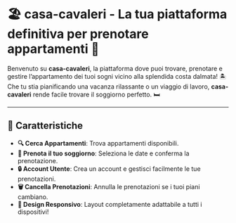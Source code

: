 # 🏖️ **casa-cavaleri** - La tua piattaforma definitiva per prenotare appartamenti 🌊  

Benvenuto su **casa-cavaleri**, la piattaforma dove puoi trovare, prenotare e gestire l’appartamento dei tuoi sogni vicino alla splendida costa dalmata! 🏝️ Che tu stia pianificando una vacanza rilassante o un viaggio di lavoro, **casa-cavaleri** rende facile trovare il soggiorno perfetto. 🛏️  

--- 

## 📑 **Caratteristiche**  

- **🔍 Cerca Appartamenti**: Trova appartamenti disponibili.  
- **📅 Prenota il tuo soggiorno**: Seleziona le date e conferma la prenotazione.  
- **🔒 Account Utente**: Crea un account e gestisci facilmente le tue prenotazioni.  
- **🗑️ Cancella Prenotazioni**: Annulla le prenotazioni se i tuoi piani cambiano.  
- **📱 Design Responsivo**: Layout completamente adattabile a tutti i dispositivi!  



